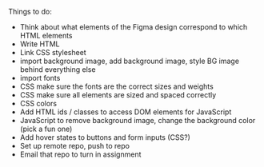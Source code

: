 Things to do:

- Think about what elements of the Figma design correspond to which HTML elements
- Write HTML
- Link CSS stylesheet
- import background image, add background image, style BG image behind everything else
- import fonts
- CSS make sure the fonts are the correct sizes and weights
- CSS make sure all elements are sized and spaced correctly
- CSS colors
- Add HTML ids / classes to access DOM elements for JavaScript
- JavaScript to remove background image, change the background color (pick a fun one)
- Add hover states to buttons and form inputs (CSS?)
- Set up remote repo, push to repo
- Email that repo to turn in assignment
